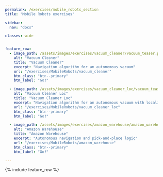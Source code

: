 ```yaml
---
permalink: /exercises/mobile_robots_section
title: "Mobile Robots exercises"

sidebar:
  nav: "docs"

classes: wide


feature_row:
  - image_path: /assets/images/exercises/vacuum_cleaner/vacuum_teaser.png
    alt: "Vacuum Cleaner"
    title: "Vacuum Cleaner"
    excerpt: "Navigation algorithm for an autonomous vacuum"
    url: "/exercises/MobileRobots/vacuum_cleaner"
    btn_class: "btn--primary"
    btn_label: "Go!"

  - image_path: /assets/images/exercises/vacuum_cleaner_loc/vacuum_teaser.png
    alt: "Vacuum Cleaner Loc"
    title: "Vacuum Cleaner Loc"
    excerpt: "Navigation algorithm for an autonomous vacuum with localization"
    url: "/exercises/MobileRobots/vacuum_cleaner_loc"
    btn_class: "btn--primary"
    btn_label: "Go!"

  - image_path: /assets/images/exercises/amazon_warehouse/amazon_warehouse_teaser.png
    alt: "Amazon Warehouse"
    title: "Amazon Warehouse"
    excerpt: "Autonomous navigation and pick-and-place logic"
    url: "/exercises/MobileRobots/amazon_warehouse"
    btn_class: "btn--primary"
    btn_label: "Go!"

---
```



{% include feature_row %}
